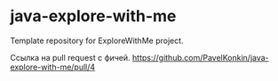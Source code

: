 # java-explore-with-me
Template repository for ExploreWithMe project.

Ссылка на pull request с фичей. 
https://github.com/PavelKonkin/java-explore-with-me/pull/4